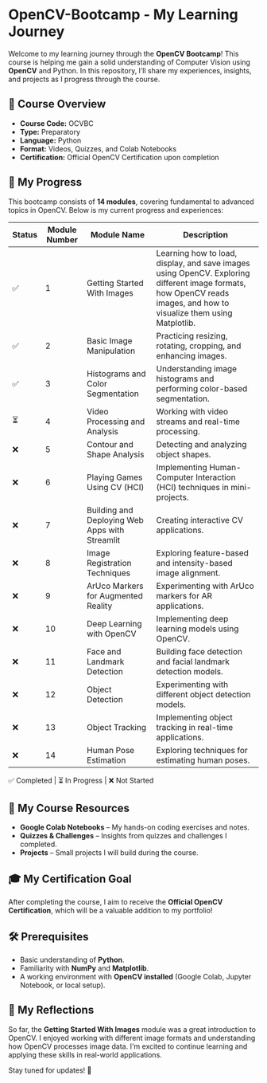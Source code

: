 # OpenCV-Bootcamp - My Learning Journey

Welcome to my learning journey through the **OpenCV Bootcamp**! This course is helping me gain a solid understanding of Computer Vision using **OpenCV** and Python. In this repository, I’ll share my experiences, insights, and projects as I progress through the course.

## 📌 Course Overview

- **Course Code:** OCVBC
- **Type:** Preparatory
- **Language:** Python
- **Format:** Videos, Quizzes, and Colab Notebooks
- **Certification:** Official OpenCV Certification upon completion

## 🚀 My Progress
This bootcamp consists of **14 modules**, covering fundamental to advanced topics in OpenCV. Below is my current progress and experiences:

| Status    | Module Number | Module Name | Description |
|-----------|--------------|-------------|-------------|
| ✅ | 1 | Getting Started With Images | Learning how to load, display, and save images using OpenCV. Exploring different image formats, how OpenCV reads images, and how to visualize them using Matplotlib. |
| ✅ | 2 | Basic Image Manipulation | Practicing resizing, rotating, cropping, and enhancing images. |
| ✅ | 3 | Histograms and Color Segmentation | Understanding image histograms and performing color-based segmentation. |
| ⏳ | 4 | Video Processing and Analysis | Working with video streams and real-time processing. |
| ❌ | 5 | Contour and Shape Analysis | Detecting and analyzing object shapes. |
| ❌ | 6 | Playing Games Using CV (HCI) | Implementing Human-Computer Interaction (HCI) techniques in mini-projects. |
| ❌ | 7 | Building and Deploying Web Apps with Streamlit | Creating interactive CV applications. |
| ❌ | 8 | Image Registration Techniques | Exploring feature-based and intensity-based image alignment. |
| ❌ | 9 | ArUco Markers for Augmented Reality | Experimenting with ArUco markers for AR applications. |
| ❌ | 10 | Deep Learning with OpenCV | Implementing deep learning models using OpenCV. |
| ❌ | 11 | Face and Landmark Detection | Building face detection and facial landmark detection models. |
| ❌ | 12 | Object Detection | Experimenting with different object detection models. |
| ❌ | 13 | Object Tracking | Implementing object tracking in real-time applications. |
| ❌ | 14 | Human Pose Estimation | Exploring techniques for estimating human poses. |

✅ Completed | ⏳ In Progress | ❌ Not Started

## 📂 My Course Resources
- **Google Colab Notebooks** – My hands-on coding exercises and notes.
- **Quizzes & Challenges** – Insights from quizzes and challenges I completed.
- **Projects** – Small projects I will build during the course.

## 🎓 My Certification Goal
After completing the course, I aim to receive the **Official OpenCV Certification**, which will be a valuable addition to my portfolio!

## 🛠 Prerequisites
- Basic understanding of **Python**.
- Familiarity with **NumPy** and **Matplotlib**.
- A working environment with **OpenCV installed** (Google Colab, Jupyter Notebook, or local setup).

## 🔗 My Reflections
So far, the **Getting Started With Images** module was a great introduction to OpenCV. I enjoyed working with different image formats and understanding how OpenCV processes image data. I'm excited to continue learning and applying these skills in real-world applications.

Stay tuned for updates! 🚀
